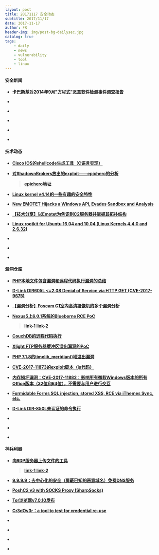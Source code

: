 ```yaml
---
layout: post
title: 20171117 安全动态
subtitle: 2017/11/17
date: 2017-11-17
author: FR
header-img: img/post-bg-dailysec.jpg
catalog: true
tags:
    - daily
    - news
    - vulnerability
    - tool
    - linux
---
```

#### 安全新闻
- **[卡巴斯基对2014年9月"方程式"恶意软件检测事件调查报告](https://securelist.com/investigation-report-for-the-september-2014-equation-malware-detection-incident-in-the-us/83210/)**

- **[]()**

- **[]()**

- **[]()**

- **[]()**

- **[]()**

#### 技术动态
- **[Cisco IOS的shellcode生成工具（C语言实现）](https://github.com/embedi/tcl_shellcode)**

- **[对ShadownBrokers放出的exploit——epichero的分析](http://blog.infobytesec.com/2017/05/nsa-shadowbrokers-leak-analyzing.html )**
    > **[epichero地址](https://github.com/x0rz/EQGRP/tree/33810162273edda807363237ef7e7c5ece3e4100/Linux/bin/epichero)**

- **[Linux kernel v4.14的一些有趣的安全特性](https://outflux.net/blog/archives/2017/11/14/security-things-in-linux-v4-14/ )**

- **[New EMOTET Hijacks a Windows API, Evades Sandbox and Analysis](http://blog.trendmicro.com/trendlabs-security-intelligence/new-emotet-hijacks-windows-api-evades-sandbox-analysis/)**

- **[【技术分享】以Emotet为例识别C2服务器并掌握其拓扑结构](http://bobao.360.cn/learning/detail/4702.html)**

- **[Linux rootkit for Ubuntu 16.04 and 10.04 (Linux Kernels 4.4.0 and 2.6.32)](https://github.com/nurupo/rootkit)**

- **[]()**

- **[]()**

- **[]()**

#### 漏洞仓库
- **[PHP本地文件包含漏洞和远程代码执行漏洞的总结](https://rawsec.ml/en/local-file-inclusion-remote-code-execution-vulnerability/)**

- **[D-Link DIR605L <=2.08 Denial of Service via HTTP GET (CVE-2017-9675)](https://cxsecurity.com/issue/WLB-2017110093 )**

- **[【漏洞分析】Foscam C1室内高清摄像机的多个漏洞分析](http://bobao.360.cn/learning/detail/4703.html)**

- **[Nexus5上6.0.1系统的Blueborne RCE PoC](http://www.example.com)**
    > **[ link-1 ](https://jesux.es/exploiting/blueborne-android-6.0.1-english/)**
    > **[ link-2 ](https://gist.github.com/jesux/64cf037c55c0d42196762c0ccacc7380)**
    
- **[CouchDB的远程代码执行](https://justi.cz/security/2017/11/14/couchdb-rce-npm.html)**

- **[Xlight FTP服务器缓冲区溢出漏洞的PoC](https://cxsecurity.com/issue/WLB-2017110088 )**

- **[PHP 7.1.8的timelib_meridian()堆溢出漏洞](https://cxsecurity.com/issue/WLB-2017110087 )**

- **[CVE-2017-11873的exploit脚本（js代码）](https://github.com/theori-io/pwnjs/blob/master/examples/CVE-2017-11873.js)**

- **[内存损坏漏洞：CVE-2017-11882：影响所有微软Windows版本的所有Office版本（32位和64位），不需要与用户进行交互](https://embedi.com/blog/skeleton-closet-ms-office-vulnerability-you-didnt-know-about)**

- **[Formidable Forms SQL injection, stored XSS, RCE via iThemes Sync, etc.](https://klikki.fi/adv/formidable.html)**

- **[D-Link DIR-850L未认证的命令执行](https://cxsecurity.com/issue/WLB-2017110078)**

- **[]()**

- **[]()**

- **[]()**

#### 神兵利器
- **[向RDP服务器上传文件的工具](http://www.example.com)**
    > **[ link-1 ](https://cornerpirate.com/2017/11/14/uploading-files-to-rdp-when-that-is-restricted/)**
    > **[ link-2 ](https://github.com/cornerpirate/rdpupload)**

- **[9.9.9.9：去中心化的安全（屏蔽已知的恶意域名）免费DNS服务](https://www.quad9.net)**

- **[PoshC2 v3 with SOCKS Proxy (SharpSocks)](https://labs.nettitude.com/blog/poshc2-v3-with-socks-proxy-sharpsocks/)**

- **[Tor浏览器v7.0.10发布](https://malwaretips.com/threads/tor-browser-v7-0-10-released.77263/ )**

- **[Cr3dOv3r：a tool to test for credential re-use](https://github.com/D4Vinci/Cr3dOv3r)**

- **[]()**

- **[]()**

- **[]()**

- **[]()**
